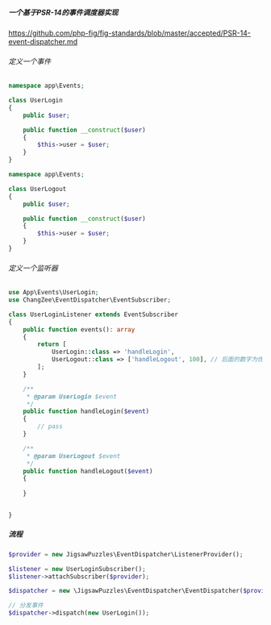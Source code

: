 ##### 一个基于PSR-14的事件调度器实现
 
 https://github.com/php-fig/fig-standards/blob/master/accepted/PSR-14-event-dispatcher.md
 
###### 定义一个事件

 ```php
 namespace app\Events;
 
 class UserLogin
 {
     public $user;
 
     public function __construct($user)
     {
         $this->user = $user;    
     }
 }
```


 ```php
 namespace app\Events;
 
 class UserLogout
 {
     public $user;
 
     public function __construct($user)
     {
         $this->user = $user;    
     }
 }
```

###### 定义一个监听器
```php
use App\Events\UserLogin;
use ChangZee\EventDispatcher\EventSubscriber;

class UserLoginListener extends EventSubscriber
{
    public function events(): array
    {
        return [
            UserLogin::class => 'handleLogin',
            UserLogout::class => ['handleLogout', 100], // 后面的数字为优先级
        ];
    }

    /**
     * @param UserLogin $event
     */
    public function handleLogin($event)
    {
        // pass
    }

    /**
     * @param UserLogout $event
     */
    public function handleLogout($event)
    {
        
    }


}
```

##### 流程
```php
$provider = new JigsawPuzzles\EventDispatcher\ListenerProvider();

$listener = new UserLoginSubscriber();
$listener->attachSubscriber($provider);

$dispatcher = new \JigsawPuzzles\EventDispatcher\EventDispatcher($provider);

// 分发事件
$dispatcher->dispatch(new UserLogin());
```

